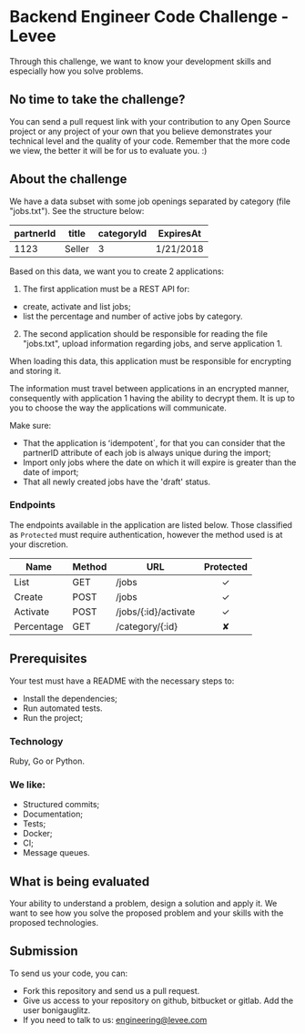
# Backend Engineer Code Challenge - Levee

Through this challenge, we want to know your development skills and especially how you solve problems.

## No time to take the challenge?

You can send a pull request link with your contribution to any Open Source project or any project of your own that you believe demonstrates your technical level and the quality of your code.
Remember that the more code we view, the better it will be for us to evaluate you. :)

## About the challenge

We have a data subset with some job openings separated by category (file "jobs.txt"). See the structure below:


| partnerId | title  | categoryId | ExpiresAt |
| ---       | ---    | ---        | :--:      |
| 1123      | Seller | 3          | 1/21/2018 | 


Based on this data, we want you to create 2 applications:

1. The first application must be a REST API for:
  - create, activate and list jobs;
  - list the percentage and number of active jobs by category.

2. The second application should be responsible for reading the file "jobs.txt", upload information regarding jobs, and serve application 1.

When loading this data, this application must be responsible for encrypting and storing it.

The information must travel between applications in an encrypted manner, consequently with application 1 having the ability to decrypt them. It is up to you to choose the way the applications will communicate.

Make sure:
- That the application is ʻidempotent`, for that you can consider that the partnerID attribute of each job is always unique during the import;
- Import only jobs where the date on which it will expire is greater than the date of import;
- That all newly created jobs have the 'draft' status.

### Endpoints

The endpoints available in the application are listed below. Those classified as `Protected` must require authentication, however the method used is at your discretion.

| Name       | Method    | URL                  | Protected |
| ---        | ---       | ---                  | :--:      |
| List       | GET       | /jobs                | ✓         |
| Create     | POST      | /jobs                | ✓         |
| Activate   | POST      | /jobs/{:id}/activate | ✓         |
| Percentage | GET       | /category/{:id}      | ✘         |

## Prerequisites

Your test must have a README with the necessary steps to:

- Install the dependencies;
- Run automated tests.
- Run the project;

### Technology

Ruby, Go or Python.

### We like:

- Structured commits;
- Documentation;
- Tests;
- Docker;
- CI;
- Message queues.

## What is being evaluated

Your ability to understand a problem, design a solution and apply it.
We want to see how you solve the proposed problem and your skills with the proposed technologies.

## Submission

To send us your code, you can:

- Fork this repository and send us a pull request.
- Give us access to your repository on github, bitbucket or gitlab. Add the user bonigauglitz.
- If you need to talk to us: engineering@levee.com
